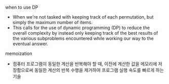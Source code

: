 
when to use DP
- When we're not tasked with keeping track of each permutation, but simply the maximum number of items.
- This calls for the use of dynamic programming (DP) to reduce the overall complexity by instead only keeping track of the best results of the various subproblems encountered while working our way to the eventual answer.

memoization
- 컴퓨터 프로그램이 동일한 계산을 반복해야 할 때, 이전에 계산한 값을 메모리에 저장함으로써 동일한 계산의 반복 수행을 제거하여 프로그램 실행 속도를 빠르게 하는 기술


